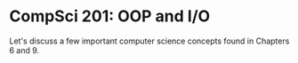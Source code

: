 # CompSci 201: OOP and I/O

Let's discuss a few important computer science concepts found in Chapters 6 and 9.